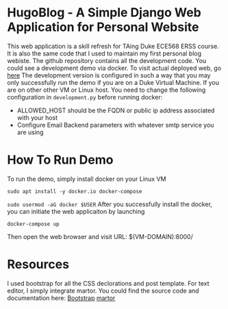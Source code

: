 # HugoBlog - A Simple Django Web Application for Personal Website
  This web application is a skill refresh for TAing Duke ECE568 ERSS course. It is also the same code that I used to maintain my first personal blog webiste. The github repository contains all the development code. You could see a development demo via docker. To visit actual deployed web, go [here](https://hugozh.com)
  The development version is configured in such a way that you may only successfully run the demo if you are on a Duke Virtual Machine. If you are on other other VM or Linux host. You need to change the following configuration in `development.py` before running docker:
  * ALLOWED_HOST should be the FQDN or public ip address associated with your host
  * Configure Email Backend parameters with whatever smtp service you are using

# How To Run Demo
  To run the demo, simply install docker on your Linux VM

  `sudo apt install -y docker.io docker-compose`

  `sudo usermod -aG docker $USER`
  After you successfully install the docker, you can initiate the web applicaiton by launching

  `docker-compose up`

  Then open the web browser and visit URL: $(VM-DOMAIN):8000/

# Resources
  I used bootstrap for all the CSS declorations and post template. For text editor, I simply integrate martor.
  You could find the source code and documentation here:
  [Bootstrap](https://startbootstrap.com/template-overviews/clean-blog/)
  [martor](https://github.com/agusmakmun/django-markdown-editor)
  